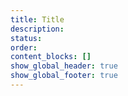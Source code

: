 ```yaml
---
title: Title
description:
status:
order:
content_blocks: []
show_global_header: true
show_global_footer: true
---
```

